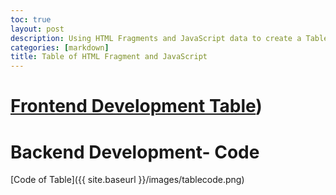 ```yaml
---
toc: true
layout: post
description: Using HTML Fragments and JavaScript data to create a Table
categories: [markdown]
title: Table of HTML Fragment and JavaScript 
---
```

# [Frontend Development Table](https://jesa06.github.io/andafp/HTMLJSTable/))

# Backend Development- Code 

[Code of Table]({{ site.baseurl }}/images/tablecode.png)

